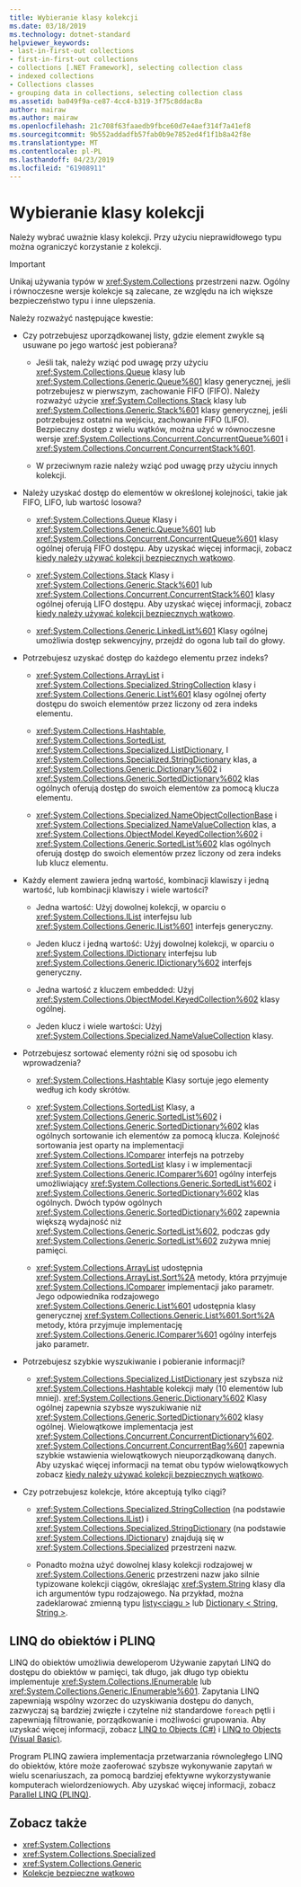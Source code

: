 ```yaml
---
title: Wybieranie klasy kolekcji
ms.date: 03/18/2019
ms.technology: dotnet-standard
helpviewer_keywords:
- last-in-first-out collections
- first-in-first-out collections
- collections [.NET Framework], selecting collection class
- indexed collections
- Collections classes
- grouping data in collections, selecting collection class
ms.assetid: ba049f9a-ce87-4cc4-b319-3f75c8ddac8a
author: mairaw
ms.author: mairaw
ms.openlocfilehash: 21c708f63faaedb9fbce60d7e4aef314f7a41ef8
ms.sourcegitcommit: 9b552addadfb57fab0b9e7852ed4f1f1b8a42f8e
ms.translationtype: MT
ms.contentlocale: pl-PL
ms.lasthandoff: 04/23/2019
ms.locfileid: "61908911"
---
```

# <a name="selecting-a-collection-class"></a>Wybieranie klasy kolekcji

Należy wybrać uważnie klasy kolekcji. Przy użyciu nieprawidłowego typu można ograniczyć korzystanie z kolekcji.  

> [!IMPORTANT]
> Unikaj używania typów w <xref:System.Collections> przestrzeni nazw. Ogólny i równoczesne wersje kolekcje są zalecane, ze względu na ich większe bezpieczeństwo typu i inne ulepszenia.  

 Należy rozważyć następujące kwestie:  
  
- Czy potrzebujesz uporządkowanej listy, gdzie element zwykle są usuwane po jego wartość jest pobierana?  
  
  - Jeśli tak, należy wziąć pod uwagę przy użyciu <xref:System.Collections.Queue> klasy lub <xref:System.Collections.Generic.Queue%601> klasy generycznej, jeśli potrzebujesz w pierwszym, zachowanie FIFO (FIFO). Należy rozważyć użycie <xref:System.Collections.Stack> klasy lub <xref:System.Collections.Generic.Stack%601> klasy generycznej, jeśli potrzebujesz ostatni na wejściu, zachowanie FIFO (LIFO). Bezpieczny dostęp z wielu wątków, można użyć w równoczesne wersje <xref:System.Collections.Concurrent.ConcurrentQueue%601> i <xref:System.Collections.Concurrent.ConcurrentStack%601>.  
  
  - W przeciwnym razie należy wziąć pod uwagę przy użyciu innych kolekcji.  
  
- Należy uzyskać dostęp do elementów w określonej kolejności, takie jak FIFO, LIFO, lub wartość losowa?  
  
  - <xref:System.Collections.Queue> Klasy i <xref:System.Collections.Generic.Queue%601> lub <xref:System.Collections.Concurrent.ConcurrentQueue%601> klasy ogólnej oferują FIFO dostępu. Aby uzyskać więcej informacji, zobacz [kiedy należy używać kolekcji bezpiecznych wątkowo](../../../docs/standard/collections/thread-safe/when-to-use-a-thread-safe-collection.md).  
  
  - <xref:System.Collections.Stack> Klasy i <xref:System.Collections.Generic.Stack%601> lub <xref:System.Collections.Concurrent.ConcurrentStack%601> klasy ogólnej oferują LIFO dostępu. Aby uzyskać więcej informacji, zobacz [kiedy należy używać kolekcji bezpiecznych wątkowo](../../../docs/standard/collections/thread-safe/when-to-use-a-thread-safe-collection.md).  
  
  - <xref:System.Collections.Generic.LinkedList%601> Klasy ogólnej umożliwia dostęp sekwencyjny, przejdź do ogona lub tail do głowy.  
  
- Potrzebujesz uzyskać dostęp do każdego elementu przez indeks?  
  
  - <xref:System.Collections.ArrayList> i <xref:System.Collections.Specialized.StringCollection> klasy i <xref:System.Collections.Generic.List%601> klasy ogólnej oferty dostępu do swoich elementów przez liczony od zera indeks elementu.  
  
  - <xref:System.Collections.Hashtable>, <xref:System.Collections.SortedList>, <xref:System.Collections.Specialized.ListDictionary>, I <xref:System.Collections.Specialized.StringDictionary> klas, a <xref:System.Collections.Generic.Dictionary%602> i <xref:System.Collections.Generic.SortedDictionary%602> klas ogólnych oferują dostęp do swoich elementów za pomocą klucza elementu.  
  
  - <xref:System.Collections.Specialized.NameObjectCollectionBase> i <xref:System.Collections.Specialized.NameValueCollection> klas, a <xref:System.Collections.ObjectModel.KeyedCollection%602> i <xref:System.Collections.Generic.SortedList%602> klas ogólnych oferują dostęp do swoich elementów przez liczony od zera indeks lub klucz elementu.  
  
- Każdy element zawiera jedną wartość, kombinacji klawiszy i jedną wartość, lub kombinacji klawiszy i wiele wartości?  
  
  - Jedna wartość: Użyj dowolnej kolekcji, w oparciu o <xref:System.Collections.IList> interfejsu lub <xref:System.Collections.Generic.IList%601> interfejs generyczny.  
  
  - Jeden klucz i jedną wartość: Użyj dowolnej kolekcji, w oparciu o <xref:System.Collections.IDictionary> interfejsu lub <xref:System.Collections.Generic.IDictionary%602> interfejs generyczny.  
  
  - Jedna wartość z kluczem embedded: Użyj <xref:System.Collections.ObjectModel.KeyedCollection%602> klasy ogólnej.  
  
  - Jeden klucz i wiele wartości: Użyj <xref:System.Collections.Specialized.NameValueCollection> klasy.  
  
- Potrzebujesz sortować elementy różni się od sposobu ich wprowadzenia?  
  
  - <xref:System.Collections.Hashtable> Klasy sortuje jego elementy według ich kody skrótów.  
  
  - <xref:System.Collections.SortedList> Klasy, a <xref:System.Collections.Generic.SortedList%602> i <xref:System.Collections.Generic.SortedDictionary%602> klas ogólnych sortowanie ich elementów za pomocą klucza. Kolejność sortowania jest oparty na implementacji <xref:System.Collections.IComparer> interfejs na potrzeby <xref:System.Collections.SortedList> klasy i w implementacji <xref:System.Collections.Generic.IComparer%601> ogólny interfejs umożliwiający <xref:System.Collections.Generic.SortedList%602> i <xref:System.Collections.Generic.SortedDictionary%602> klas ogólnych. Dwóch typów ogólnych <xref:System.Collections.Generic.SortedDictionary%602> zapewnia większą wydajność niż <xref:System.Collections.Generic.SortedList%602>, podczas gdy <xref:System.Collections.Generic.SortedList%602> zużywa mniej pamięci.  
  
  - <xref:System.Collections.ArrayList> udostępnia <xref:System.Collections.ArrayList.Sort%2A> metody, która przyjmuje <xref:System.Collections.IComparer> implementacji jako parametr. Jego odpowiednika rodzajowego <xref:System.Collections.Generic.List%601> udostępnia klasy generycznej <xref:System.Collections.Generic.List%601.Sort%2A> metody, która przyjmuje implementację <xref:System.Collections.Generic.IComparer%601> ogólny interfejs jako parametr.  
  
- Potrzebujesz szybkie wyszukiwanie i pobieranie informacji?  
  
  - <xref:System.Collections.Specialized.ListDictionary> jest szybsza niż <xref:System.Collections.Hashtable> kolekcji mały (10 elementów lub mniej). <xref:System.Collections.Generic.Dictionary%602> Klasy ogólnej zapewnia szybsze wyszukiwanie niż <xref:System.Collections.Generic.SortedDictionary%602> klasy ogólnej. Wielowątkowe implementacja jest <xref:System.Collections.Concurrent.ConcurrentDictionary%602>. <xref:System.Collections.Concurrent.ConcurrentBag%601> zapewnia szybkie wstawienia wielowątkowych nieuporządkowaną danych. Aby uzyskać więcej informacji na temat obu typów wielowątkowych zobacz [kiedy należy używać kolekcji bezpiecznych wątkowo](../../../docs/standard/collections/thread-safe/when-to-use-a-thread-safe-collection.md).  
  
- Czy potrzebujesz kolekcje, które akceptują tylko ciągi?  
  
  - <xref:System.Collections.Specialized.StringCollection> (na podstawie <xref:System.Collections.IList>) i <xref:System.Collections.Specialized.StringDictionary> (na podstawie <xref:System.Collections.IDictionary>) znajdują się w <xref:System.Collections.Specialized> przestrzeni nazw.  
  
  - Ponadto można użyć dowolnej klasy kolekcji rodzajowej w <xref:System.Collections.Generic> przestrzeni nazw jako silnie typizowane kolekcji ciągów, określając <xref:System.String> klasy dla ich argumentów typu rodzajowego. Na przykład, można zadeklarować zmienną typu [listy\<ciągu >](xref:System.Collections.Generic.List%601) lub [Dictionary < String, String >](xref:System.Collections.Generic.Dictionary%602).
  
## <a name="linq-to-objects-and-plinq"></a>LINQ do obiektów i PLINQ  
 LINQ do obiektów umożliwia deweloperom Używanie zapytań LINQ do dostępu do obiektów w pamięci, tak długo, jak długo typ obiektu implementuje <xref:System.Collections.IEnumerable> lub <xref:System.Collections.Generic.IEnumerable%601>. Zapytania LINQ zapewniają wspólny wzorzec do uzyskiwania dostępu do danych, zazwyczaj są bardziej zwięzłe i czytelne niż standardowe `foreach` pętli i zapewniają filtrowanie, porządkowanie i możliwości grupowania. Aby uzyskać więcej informacji, zobacz [LINQ to Objects (C#)](../../csharp/programming-guide/concepts/linq/linq-to-objects.md) i [LINQ to Objects (Visual Basic)](../../visual-basic/programming-guide/concepts/linq/linq-to-objects.md).  
  
 Program PLINQ zawiera implementacja przetwarzania równoległego LINQ do obiektów, które może zaoferować szybsze wykonywanie zapytań w wielu scenariuszach, za pomocą bardziej efektywne wykorzystywanie komputerach wielordzeniowych. Aby uzyskać więcej informacji, zobacz [Parallel LINQ (PLINQ)](../../../docs/standard/parallel-programming/parallel-linq-plinq.md).  
  
## <a name="see-also"></a>Zobacz także

- <xref:System.Collections>
- <xref:System.Collections.Specialized>
- <xref:System.Collections.Generic>
- [Kolekcje bezpieczne wątkowo](../../../docs/standard/collections/thread-safe/index.md)
